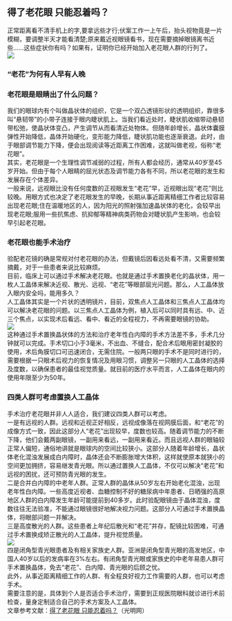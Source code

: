 ## 得了老花眼 只能忍着吗？  
正常距离看不清手机上的字,要拿远些才行;伏案工作一上午后，抬头视物竟是一片模糊，要调整半天才能看清楚;原来戴近视眼镜看书，现在需要摘掉眼镜离书近些……这些症状你有吗？如果有，证明你已经开始加入老花眼人群的行列了。  
![](http://cdncms.v-keep.cn/wp-content/uploads/2020/01/u2482514241183952328fm15gp0.jpg)  
### “老花”为何有人早有人晚  
### 老花眼是眼睛出了什么问题？  
我们的眼球内有个叫做晶状体的组织，它是一个双凸透镜形状的透明组织，靠很多叫“悬韧带”的小带子连接于眼内睫状肌上。当我们看近处时，睫状肌收缩带动悬韧带松弛，使晶状体变凸，产生调节从而看清近处物体。但随年龄增长，晶状体囊膜弹性开始降低，晶体开始硬化，变形能力降低，睫状肌功能也逐渐衰退。此时，由于眼部调节能力下降，便会出现阅读等近距离工作困难，这就叫做老视，俗称“老花眼”。  
其实，老花眼是一个生理性调节减弱的过程，所有人都会经历，通常从40岁至45岁开始。但由于每个人眼睛的屈光状态及调节能力各有不同，所以老花眼的发生和发展存在个体差异。  
一般来说，远视眼比没有任何度数的正视眼发生“老花”早，近视眼出现“老花”则比较晚。用眼方式也决定了老花眼发生的早晚，长期从事近距离精细工作者比较容易出现老花眼;住在温暖地区的人，因为阳光的照射强加速晶状体的老化，会较早出现老花眼;服用一些抗焦虑、抗抑郁等精神病类药物会对睫状肌产生影响，也会较早引起老花眼。  
### 老花眼也能手术治疗  
验配老花镜的确是常规对付老花眼的办法，但戴镜后因看远处看不清，又需要频繁摘戴，对于一些患者来说比较麻烦。  
目前，临床上可以通过手术解决老花眼。也就是通过手术置换老化的晶状体，用一枚人工晶体来解决近视、散光、远视、“老花”等眼部屈光问题。那么，人工晶体放入眼内安全吗，能用多久？  
人工晶体其实是一个片状的透明镜片，目前，双焦点人工晶体和三焦点人工晶体均可以解决老花眼的问题。以三焦点人工晶体为例，植入后可以同时具有远、中、近三个焦点，以实现术后看远、看中、看近的全程视力，不再需要眼镜的协助。  
![](http://cdncms.v-keep.cn/wp-content/uploads/2020/01/timghhp.jpg)  
这种通过手术置换晶状体的方法和治疗老年性白内障的手术方法差不多，手术几分钟就可以完成。手术切口小于3毫米，不出血、不缝合，配合术后眼用密封凝胶的使用，术后角膜切口可迅速闭合，无需住院。一般两只眼的手术不是同时进行的，需要根据一只眼术后视力的恢复情况及用眼习惯，调整另一只眼的人工晶体的选择及度数，以确保患者的最佳视觉质量。就目前的医疗水平而言，人工晶体在眼内的使用年限至少为50年。  
### 四类人群可考虑置换人工晶体  
手术治疗老花眼并非人人适合，我们建议四类人群可以考虑。  
一是有远视的人群。远视和近视正好相反，远视成像落在视网膜后面，和“老花”的成像方式一致，因此这部分人“老花”出现较早，度数也较高。随着调节能力的不断下降，他们会戴两副眼镜，一副用来看远，一副用来看近。而且远视人群的眼轴较正常人偏短，通俗地讲就是眼球内的空间比较狭小。这部分人随着年龄增长，晶状体老化混浊发展成白内障时，晶体还会不断膨胀增大体积，这样就使原本就狭小的空间更加拥挤，容易继发青光眼。所以通过置换人工晶体，不仅可以解决“老花”和远视的困扰，还可预防青光眼的发生。  
二是合并白内障的中老年人群。正常人群的晶体从50岁左右开始老化混浊，出现老年性白内障。一些高度近视者、血糖控制不好的糖尿病中年患者、日晒强的高原地区人群的白内障发生年龄可能提前到40多岁。此时验配眼镜由于晶体混浊，度数往往无法验准，不能通过眼镜很好地解决视力问题。这部分人可通过手术置换晶体，将眼部问题一并解决。  
三是高度散光的人群。这些患者上年纪后散光和“老花”并存，配镜比较困难，可通过手术置换成矫正散光的人工晶体，提升视觉质量。  
![](http://cdncms.v-keep.cn/wp-content/uploads/2020/01/wwdwd.jpg)  
四是闭角型青光眼患者及有相关家族史人群。亚洲是闭角型青光眼的高发地区，中国人40岁以后的发病率在3%左右。有闭角型青光眼或家族史的中老年易患人群可手术置换晶体，免去“老花”、白内障、青光眼的后顾之忧。  
此外，从事近距离精细工作的人群、有全程良好视力工作需要的人群，也可以考虑手术。  
需要注意的是，具体到个人是否适合手术治疗，需要到正规医院眼科就诊进行术前检查，量身定制适合自己的手术方案及人工晶体。  
文章参考文献：<a href="https://yangsheng.gmw.cn/2019-09/11/content_33146098.htm">得了老花眼 只能忍着吗？</a>（光明网）  
